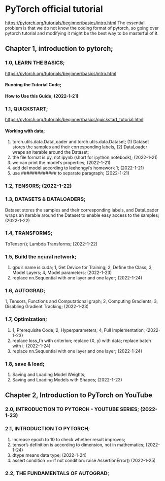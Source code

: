 # PyTorch official tutorial
https://pytorch.org/tutorials/beginner/basics/intro.html
The essential problem is that we do not know the coding format of pytorch, so going over pytorch tutorial and modifying it might be the best way to be masterful of it. 

##	Chapter 1, introduction to pytorch; 
###	1.0, LEARN THE BASICS; 
https://pytorch.org/tutorials/beginner/basics/intro.html
#### Running the Tutorial Code; 
#### How to Use this Guide; (2022-1-21)

###	1.1, QUICKSTART; 
https://pytorch.org/tutorials/beginner/basics/quickstart_tutorial.html
#### Working with data; 
1. torch.utils.data.DataLoader and torch.utils.data.Dataset; (1) Dataset stores the samples and their corresponding labels, (2) DataLoader wraps an iterable around the Dataset; 
2. the file format is py, not ipynb (short for ipython notebook); (2022-1-21)
3. we can print the model’s properties; (2022-1-21)
4. add del model according to leehongyi’s homework 1; (2022-1-21)
5. use ############# to separate paragraph; (2022-1-21)

###	1.2, TENSORS; (2022-1-22)

###	1.3, DATASETS & DATALOADERS; 
Dataset stores the samples and their corresponding labels, and DataLoader wraps an iterable around the Dataset to enable easy access to the samples; (2022-1-22)

###	1.4, TRANSFORMS; 
ToTensor(); Lambda Transforms; (2022-1-22)

###	1.5, Build the neural network; 
1. gpu’s name is cuda; 1, Get Device for Training; 2, Define the Class; 3, Model Layers; 4, Model parameters; (2022-1-23)
2. replace nn.Sequential with one layer and one layer; (2022-1-24)

###	1.6, AUTOGRAD; 
1, Tensors, Functions and Computational graph; 2, Computing Gradients; 3, Disabling Gradient Tracking; (2022-1-23)

###	1.7, Optimization; 
1. 1, Prerequisite Code; 2, Hyperparameters; 4, Full Implementation; (2022-1-23)
2. replace loss_fn with criterion; replace (X, y) with data; replace batch with i; (2022-1-24)
3. replace nn.Sequential with one layer and one layer; (2022-1-24)

###	1.8, save & load; 
1. Saving and Loading Model Weights; 
2. Saving and Loading Models with Shapes; (2022-1-23)
	

##	Chapter 2, Introduction to PyTorch on YouTube
###	2.0, INTRODUCTION TO PYTORCH - YOUTUBE SERIES; (2022-1-23)

###	2.1, INTRODUCTION TO PYTORCH; 
1. increase epoch to 10 to check whether result improves; 
2. tensor’s definition is according to dimension, not in mathematics; (2022-1-24)
3. dtype means data type; (2022-1-24)
4. assert condition == if not condition: raise AssertionError() (2022-1-25)

###	2.2, THE FUNDAMENTALS OF AUTOGRAD; 
	
	

